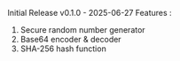 Initial Release v0.1.0 - 2025-06-27
Features :
1. Secure random number generator
2. Base64 encoder & decoder
3. SHA-256 hash function
